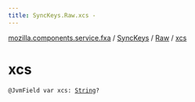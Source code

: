 ```yaml
---
title: SyncKeys.Raw.xcs - 
---
```


[mozilla.components.service.fxa](../../index.html) / [SyncKeys](../index.html) / [Raw](index.html) / [xcs](./xcs.html)

# xcs

`@JvmField var xcs: `[`String`](https://kotlinlang.org/api/latest/jvm/stdlib/kotlin/-string/index.html)`?`